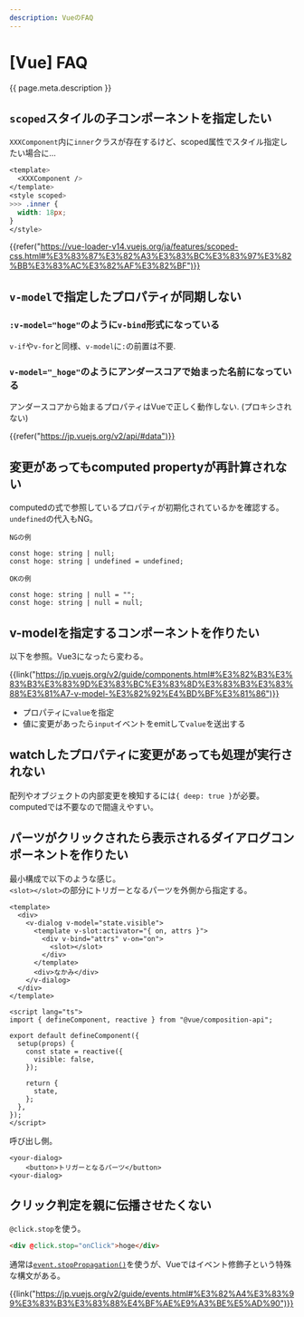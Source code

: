 ```yaml
---
description: VueのFAQ
---
```


# [Vue] FAQ

{{ page.meta.description }}



`scoped`スタイルの子コンポーネントを指定したい
----------------------------------------------

`XXXComponent`内に`inner`クラスが存在するけど、scoped属性でスタイル指定したい場合に...

```css
<template>
  <XXXComponent />
</template>
<style scoped>
>>> .inner {
  width: 18px;
}
</style>
```

{{refer("https://vue-loader-v14.vuejs.org/ja/features/scoped-css.html#%E3%83%87%E3%82%A3%E3%83%BC%E3%83%97%E3%82%BB%E3%83%AC%E3%82%AF%E3%82%BF")}}


`v-model`で指定したプロパティが同期しない
-----------------------------------------

### `:v-model="hoge"`のように`v-bind`形式になっている

`v-if`や`v-for`と同様、`v-model`に`:`の前置は不要.

### `v-model="_hoge"`のようにアンダースコアで始まった名前になっている

アンダースコアから始まるプロパティはVueで正しく動作しない. (プロキシされない)

{{refer("https://jp.vuejs.org/v2/api/#data")}}


変更があってもcomputed propertyが再計算されない
-----------------------------------------------

computedの式で参照しているプロパティが初期化されているかを確認する。  
`undefined`の代入もNG。

`NGの例`
```
const hoge: string | null;
const hoge: string | undefined = undefined;
```

`OKの例`
```
const hoge: string | null = "";
const hoge: string | null = null;
```

v-modelを指定するコンポーネントを作りたい
-----------------------------------------

以下を参照。Vue3になったら変わる。

{{link("https://jp.vuejs.org/v2/guide/components.html#%E3%82%B3%E3%83%B3%E3%83%9D%E3%83%BC%E3%83%8D%E3%83%B3%E3%83%88%E3%81%A7-v-model-%E3%82%92%E4%BD%BF%E3%81%86")}}

* プロパティに`value`を指定
* 値に変更があったら`input`イベントをemitして`value`を送出する


watchしたプロパティに変更があっても処理が実行されない
-----------------------------------------------------

配列やオブジェクトの内部変更を検知するには`{ deep: true }`が必要。  
computedでは不要なので間違えやすい。



パーツがクリックされたら表示されるダイアログコンポーネントを作りたい
--------------------------------------------------------------------

最小構成で以下のような感じ。  
`<slot></slot>`の部分にトリガーとなるパーツを外側から指定する。

```vue
<template>
  <div>
    <v-dialog v-model="state.visible">
      <template v-slot:activator="{ on, attrs }">
        <div v-bind="attrs" v-on="on">
          <slot></slot>
        </div>
      </template>
      <div>なかみ</div>
    </v-dialog>
  </div>
</template>

<script lang="ts">
import { defineComponent, reactive } from "@vue/composition-api";

export default defineComponent({
  setup(props) {
    const state = reactive({
      visible: false,
    });

    return {
      state,
    };
  },
});
</script>
```

呼び出し側。

```vue
<your-dialog>
    <button>トリガーとなるパーツ</button>
<your-dialog>
```


クリック判定を親に伝播させたくない
----------------------------------

`@click.stop`を使う。

```html
<div @click.stop="onClick">hoge</div>
```

通常は[`event.stopPropagation()`](https://developer.mozilla.org/ja/docs/Web/API/Event/stopPropagation)を使うが、Vueではイベント修飾子という特殊な構文がある。

{{link("https://jp.vuejs.org/v2/guide/events.html#%E3%82%A4%E3%83%99%E3%83%B3%E3%83%88%E4%BF%AE%E9%A3%BE%E5%AD%90")}}

